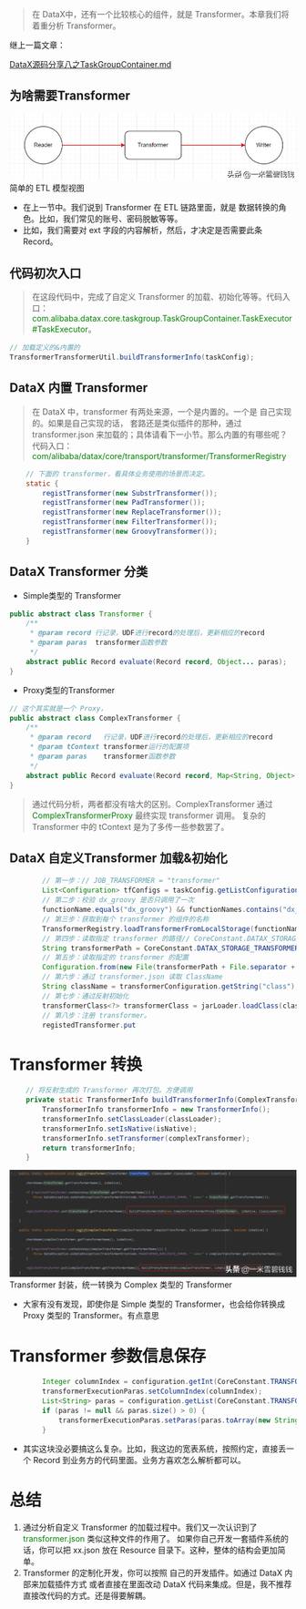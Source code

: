 > 在 DataX中，还有一个比较核心的组件，就是 Transformer。本章我们将着重分析 Transformer。
> 

继上一篇文章：

[DataX源码分享八之TaskGroupContainer.md](DataX源码分享八之TaskGroupContainer.md) 


## **为啥需要Transformer**

![Alt text](../images/datax_10_01.png)
简单的 ETL 模型视图

- 在上一节中。我们说到 Transformer 在 ETL 链路里面，就是 数据转换的角色。比如，我们常见的账号、密码脱敏等等。
- 比如，我们需要对 ext 字段的内容解析，然后，才决定是否需要此条Record。

## **代码初次入口**

> 在这段代码中，完成了自定义 Transformer 的加载、初始化等等。代码入口：
><font color='green'>com.alibaba.datax.core.taskgroup.TaskGroupContainer.TaskExecutor#TaskExecutor</font>。
>
> 

```java
// 加载定义的&内置的
TransformerTransformerUtil.buildTransformerInfo(taskConfig);
```

## **DataX 内置 Transformer**

> 在 DataX 中，transformer 有两处来源，一个是内置的。一个是 自己实现的。如果是自己实现的话，
>套路还是类似插件的那种，通过 transformer.json 来加载的；具体请看下一小节。那么内置的有哪些呢？
>代码入口：<font color='green'>com/alibaba/datax/core/transport/transformer/TransformerRegistry</font>
> 

```java
    // 下面的 transformer，看具体业务使用的场景而决定。
    static {
        registTransformer(new SubstrTransformer());
        registTransformer(new PadTransformer());
        registTransformer(new ReplaceTransformer());
        registTransformer(new FilterTransformer());
        registTransformer(new GroovyTransformer());
    }
```

## **DataX Transformer 分类**

- Simple类型的 Transformer

```java
public abstract class Transformer {
    /**
     * @param record 行记录，UDF进行record的处理后，更新相应的record
     * @param paras  transformer函数参数
     */
    abstract public Record evaluate(Record record, Object... paras);
}
```

- Proxy类型的Transformer

```java
// 这个其实就是一个 Proxy，
public abstract class ComplexTransformer {
    /**
     * @param record   行记录，UDF进行record的处理后，更新相应的record
     * @param tContext transformer运行的配置项
     * @param paras    transformer函数参数
     */
    abstract public Record evaluate(Record record, Map<String, Object> tContext, Object... paras);
}
```

> 通过代码分析，两者都没有啥大的区别。ComplexTransformer 通过 <font color='green'>ComplexTransformerProxy</font> 最终实现 transformer 调用。
>复杂的Transformer 中的 tContext 是为了多传一些参数罢了。
> 

## **DataX 自定义Transformer 加载&初始化**

```java
        // 第一步：// JOB_TRANSFORMER = "transformer"
        List<Configuration> tfConfigs = taskConfig.getListConfiguration(CoreConstant.JOB_TRANSFORMER);
        // 第二步：校验 dx_groovy 是否只调用了一次
        functionName.equals("dx_groovy") && functionNames.contains("dx_groovy")
        // 第三步：获取到每个 transformer 的组件的名称
        TransformerRegistry.loadTransformerFromLocalStorage(functionNames);
        // 第四步：读取指定 transformer 的路径// CoreConstant.DATAX_STORAGE_TRANSFORMER_HOME="G:\\datax_0.24\\datax\\local_storage\\transformer"
        String transformerPath = CoreConstant.DATAX_STORAGE_TRANSFORMER_HOME + File.separator + each;
        // 第五步：读取指定的 transformer 的配置
        Configuration.from(new File(transformerPath + File.separator + "transformer.json"));
        // 第六步：通过 transformer.json 读取 ClassName
        String className = transformerConfiguration.getString("class");
        // 第七步：通过反射初始化
        transformerClass<?> transformerClass = jarLoader.loadClass(className);
        // 第八步：注册 transformer。
        registedTransformer.put
```

# **Transformer 转换**

```java
    // 将反射生成的 Transformer 再次打包。方便调用
    private static TransformerInfo buildTransformerInfo(ComplexTransformer complexTransformer, boolean isNative, ClassLoader classLoader) {
        TransformerInfo transformerInfo = new TransformerInfo();
        transformerInfo.setClassLoader(classLoader);
        transformerInfo.setIsNative(isNative);
        transformerInfo.setTransformer(complexTransformer);
        return transformerInfo;
    }
```

![Alt text](../images/datax_10_02.png)
Transformer 封装，统一转换为 Complex 类型的 Transformer

- 大家有没有发现，即使你是 Simple 类型的 Transformer，也会给你转换成 Proxy 类型的 Transformer。有点意思

# **Transformer 参数信息保存**

```java
        Integer columnIndex = configuration.getInt(CoreConstant.TRANSFORMER_PARAMETER_COLUMNINDEX);
        transformerExecutionParas.setColumnIndex(columnIndex);
        List<String> paras = configuration.getList(CoreConstant.TRANSFORMER_PARAMETER_PARAS, String.class);
        if (paras != null && paras.size() > 0) {
            transformerExecutionParas.setParas(paras.toArray(new String[0]));
        }
```

- 其实这块没必要搞这么复杂。比如，我这边的宽表系统，按照约定，直接丢一个 Record 到业务方的代码里面。业务方喜欢怎么解析都可以。

# **总结**

1. 通过分析自定义 Transformer 的加载过程中。我们又一次认识到了 <font color='green'>transformer.json</font> 类似这种文件的作用了。
如果你自己开发一套插件系统的话，你可以把 xx.json 放在 Resource 目录下。这种，整体的结构会更加简单。
2. Transformer 的定制化开发，你可以按照 自己的开发插件。如通过 DataX 内部来加载插件方式
或者直接在里面改动 DataX 代码来集成。但是，我不推荐直接改代码的方式。还是得要解耦。